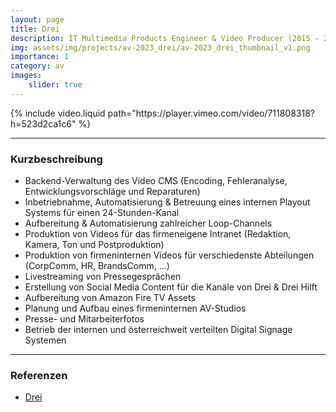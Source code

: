 ```yaml
---
layout: page
title: Drei
description: IT Multimedia Products Engineer & Video Producer (2015 - 2022)
img: assets/img/projects/av-2023_drei/av-2023_drei_thumbnail_v1.png
importance: 1
category: av
images:
    slider: true
---
```


<div class="video-container">
    {% include video.liquid path="https://player.vimeo.com/video/711808318?h=523d2ca1c6" %}
</div>

---
### Kurzbeschreibung

- Backend-Verwaltung des Video CMS (Encoding, Fehleranalyse, Entwicklungsvorschläge und Reparaturen)  
- Inbetriebnahme, Automatisierung & Betreuung eines internen Playout Systems für einen 24-Stunden-Kanal  
- Aufbereitung & Automatisierung zahlreicher Loop-Channels  
- Produktion von Videos für das firmeneigene Intranet (Redaktion, Kamera, Ton und Postproduktion)
- Produktion von firmeninternen Videos für verschiedenste Abteilungen (CorpComm, HR, BrandsComm, ...)  
- Livestreaming von Pressegesprächen  
- Erstellung von Social Media Content für die Kanäle von Drei & Drei Hilft  
- Aufbereitung von Amazon Fire TV Assets  
- Planung und Aufbau eines firmeninternen AV-Studios  
- Presse- und Mitarbeiterfotos  
- Betrieb der internen und österreichweit verteilten Digital Signage Systemen

---
### Referenzen
- <a href="https://www.drei.at/">Drei</a>
